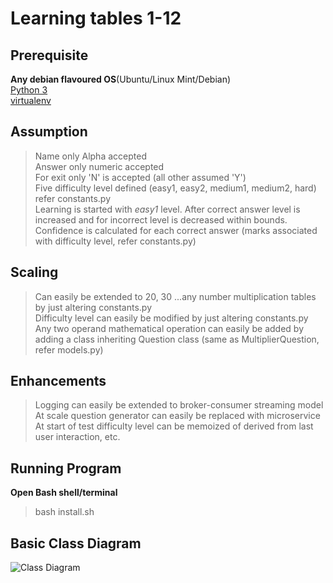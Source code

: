 # Learning tables 1-12

## Prerequisite
**Any debian flavoured OS**(Ubuntu/Linux Mint/Debian)  
[Python 3](https://www.python.org/)  
[virtualenv](https://packaging.python.org/guides/installing-using-pip-and-virtual-environments/#installing-virtualenv)

## Assumption
>Name only Alpha accepted  
>Answer only numeric accepted  
>For exit only 'N' is accepted (all other assumed 'Y')  
>Five difficulty level defined (easy1, easy2, medium1, medium2, hard) refer constants.py  
>Learning is started with *easy1* level. After correct answer level is increased and for incorrect level is decreased within bounds.  
>Confidence is calculated for each correct answer (marks associated with difficulty level, refer constants.py)

## Scaling
>Can easily be extended to 20, 30 ...any number multiplication tables by just altering constants.py  
>Difficulty level can easily be modified by just altering constants.py  
>Any two operand mathematical operation can easily be added by adding a class inheriting Question class (same as MultiplierQuestion, refer models.py)

## Enhancements
>Logging can easily be extended to broker-consumer streaming model  
>At scale question generator can easily be replaced with microservice  
>At start of test difficulty level can be memoized of derived from last user interaction, etc.

## Running Program
**Open Bash shell/terminal**
>bash install.sh

## Basic Class Diagram
![Class Diagram](https://lh3.googleusercontent.com/-RJwxLI6QVlg/YFcqnhCPkKI/AAAAAAAABi8/0zhlNVrQ4E0Ptd5H6GwoteivkB0PPY3YgCLcBGAsYHQ/s0/learning_table%2B%25281%2529.png)
